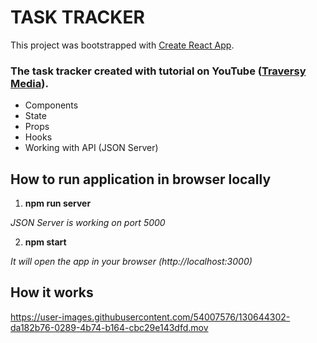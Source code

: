 # TASK TRACKER

This project was bootstrapped with [Create React App](https://github.com/facebook/create-react-app).

### The task tracker created with tutorial on YouTube ([Traversy Media](https://www.youtube.com/watch?v=w7ejDZ8SWv8)).

* Components
* State
* Props
* Hooks
* Working with API (JSON Server)


## How to run application in browser locally
1. __npm run server__

_JSON Server is working on port 5000_

2. __npm start__

_It will open the app in your browser (http://localhost:3000)_ 


## How it works
https://user-images.githubusercontent.com/54007576/130644302-da182b76-0289-4b74-b164-cbc29e143dfd.mov
